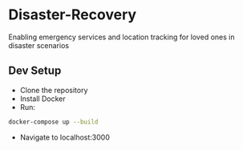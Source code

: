 # Disaster-Recovery
Enabling emergency services and location tracking for loved ones in disaster scenarios

## Dev Setup
- Clone the repository
- Install Docker
- Run:
```bash
docker-compose up --build
```
- Navigate to localhost:3000